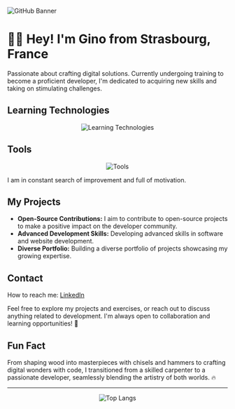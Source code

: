 ![GitHub Banner](https://github.com/ginodalsasso/ginodalsasso/assets/159161313/25b37daa-3537-4cb1-a617-84a46e5159be)

# 👋🏻 Hey! I'm Gino from Strasbourg, France

Passionate about crafting digital solutions. Currently undergoing training to become a proficient developer, I'm dedicated to acquiring new skills and taking on stimulating challenges.

## Learning Technologies
<p align="center">
  <img src="https://skillicons.dev/icons?i=html,css,php,js,mysql,symfony,jquery,twig" alt="Learning Technologies" />
</p>

## Tools
<p align="center">
  <img src="https://skillicons.dev/icons?i=git,github,vscode,figma,ai,ps,notion,docker" alt="Tools" />
</p>

I am in constant search of improvement and full of motivation.

## My Projects
- **Open-Source Contributions:** I aim to contribute to open-source projects to make a positive impact on the developer community.
- **Advanced Development Skills:** Developing advanced skills in software and website development.
- **Diverse Portfolio:** Building a diverse portfolio of projects showcasing my growing expertise.

## Contact
How to reach me: [LinkedIn](https://www.linkedin.com/in/gino-dalsasso)

Feel free to explore my projects and exercises, or reach out to discuss anything related to development. I'm always open to collaboration and learning opportunities! 🚀

## Fun Fact
From shaping wood into masterpieces with chisels and hammers to crafting digital wonders with code, I transitioned from a skilled carpenter to a passionate developer, seamlessly blending the artistry of both worlds. 🔥

---

<p align="center">
  <img src="https://github-readme-stats.vercel.app/api/top-langs/?username=anuraghazra&layout=compact" alt="Top Langs" />
</p>
